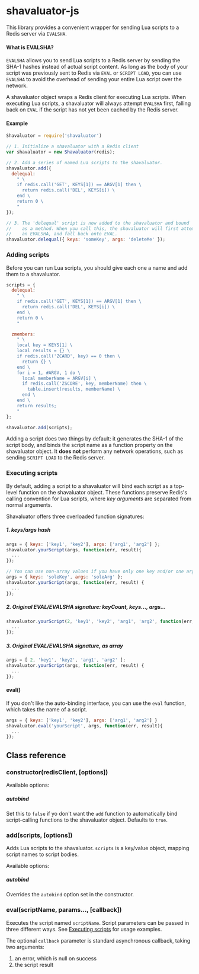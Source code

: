 # shavaluator-js

This library provides a convenient wrapper for sending Lua scripts to a Redis server via `EVALSHA`.

#### What is EVALSHA?

`EVALSHA` allows you to send Lua scripts to a Redis server by sending the SHA-1 hashes instead of actual script content. As long as the body of your script was previously sent to Redis via `EVAL` or `SCRIPT LOAD`, you can use `EVALSHA` to avoid the overhead of sending your entire Lua script over the network.

A shavaluator object wraps a Redis client for executing Lua scripts. When executing Lua scripts, a shavaluator will always attempt `EVALSHA` first, falling back on `EVAL` if the script has not yet been cached by the Redis server.

#### Example

```js
Shavaluator = require('shavaluator')

// 1. Initialize a shavaluator with a Redis client
var shavaluator = new Shavaluator(redis);

// 2. Add a series of named Lua scripts to the shavaluator.
shavaluator.add({
  delequal:
    " \
    if redis.call('GET', KEYS[1]) == ARGV[1] then \
      return redis.call('DEL', KEYS[i]) \
    end \
    return 0 \
    "
});

// 3. The 'delequal' script is now added to the shavaluator and bound
//    as a method. When you call this, the shavaluator will first attempt
//    an EVALSHA, and fall back onto EVAL.
shavaluator.delequal({ keys: 'someKey', args: 'deleteMe' });
```

### Adding scripts

Before you can run Lua scripts, you should give each one a name and add them to a shavaluator.

```js
scripts = {
  delequal:
    " \
    if redis.call('GET', KEYS[1]) == ARGV[1] then \
      return redis.call('DEL', KEYS[i]) \
    end \
    return 0 \
    "

  zmembers:
    " \
    local key = KEYS[1] \
    local results = {} \
    if redis.call('ZCARD', key) == 0 then \
      return {} \
    end \
    for i = 1, #ARGV, 1 do \
      local memberName = ARGV[i] \
      if redis.call('ZSCORE', key, memberName) then \
        table.insert(results, memberName) \
      end \
    end \
    return results;
    "
};

shavaluator.add(scripts);
```

Adding a script does two things by default: it generates the SHA-1 of the script body, and binds the script name as a function property on the shavaluator object. It **does not** perform any network operations, such as sending `SCRIPT LOAD` to the Redis server.

### Executing scripts

By default, adding a script to a shavaluator will bind each script as a top-level function on the shavaluator object. These functions preserve Redis's calling convention for Lua scripts, where *key arguments* are separated from normal arguments.

Shavaluator offers three overloaded function signatures:

##### 1. keys/args hash
```js
args = { keys: ['key1', 'key2'], args: ['arg1', 'arg2'] };
shavaluator.yourScript(args, function(err, result){
  ...
});

// You can use non-array values if you have only one key and/or one argument.
args = { keys: 'soleKey', args: 'soleArg' };
shavaluator.yourScript(args, function(err, result) {
  ...
});
```

##### 2. Original EVAL/EVALSHA signature: keyCount, keys..., args...

```js
shavaluator.yourScript(2, 'key1', 'key2', 'arg1', 'arg2', function(err, result) {
  ...
});
```

##### 3. Original EVAL/EVALSHA signature, as array

```js
args = [ 2, 'key1', 'key2', 'arg1', 'arg2' ];
shavaluator.yourScript(args, function(err, result) {
  ...
});
```

#### eval()

If you don't like the auto-binding interface, you can use the `eval` function, which takes the name of a script.

```js
args = { keys: ['key1', 'key2'], args: ['arg1', 'arg2'] }
shavaluator.eval('yourScript', args, function(err, result){
  ...
});
```

## Class reference

### constructor(redisClient, [options])

Available options:

##### autobind

Set this to `false` if yo don't want the `add` function to automatically bind script-calling functions to the shavaluator object. Defaults to `true`.

### add(scripts, [options])

Adds Lua scripts to the shavaluator. `scripts` is a key/value object, mapping script names to script bodies.

Available options:

##### autobind

Overrides the `autobind` option set in the constructor.

### eval(scriptName, params..., [callback])

Executes the script named `scriptName`. Script parameters can be passed in three different ways. See [Executing scripts](#executing-scripts) for usage examples.

The optional `callback` parameter is standard asynchronous callback, taking two arguments:

1. an error, which is null on success
2. the script result
